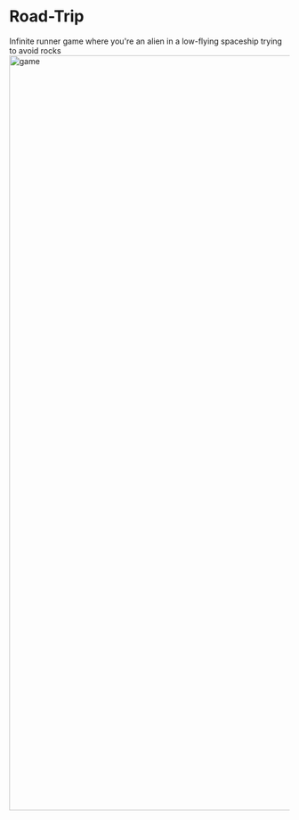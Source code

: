 # Road-Trip
Infinite runner game where you're an alien in a low-flying spaceship trying to avoid rocks
<img width="1354" alt="game" src="https://user-images.githubusercontent.com/74397370/168209775-a76c2cdd-3643-45ba-bf8c-b442cfd01778.png">
